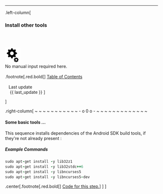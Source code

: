 ---

 .left-column[
  ### Install other tools
  <br /><br /><div class='input_type_indicator'><img src='./fragments/loader.png' /><br />No manual input required here.</div><br />
.footnote[.red.bold[] [
Table of Contents](./toc.html)
<br />
<br />&nbsp; &nbsp;Last update
<br />&nbsp; &nbsp; {{ last_update  }}
]
<!-- H -->]
.right-column[
~ ~ ~ ~ ~ ~ ~ ~ ~ ~ ~ - o 0 o - ~ ~ ~ ~ ~ ~ ~ ~ ~ ~ ~ ~ ~
#### Some basic tools ...

This sequence installs dependencies of the Android SDK build tools, if they're not already present :

##### Example Commands
```ruby
sudo apt-get install -y lib32z1
sudo apt-get install -y lib32stdc++6
sudo apt-get install -y libncurses5
sudo apt-get install -y libncurses5-dev
```


<!-- B -->
.center[.footnote[.red.bold[] <a href="https://github.com/martinhbramwell/Meteor-CI-Tutorial/blob/master/Tutorial01_PrepareTheMachine/PrepareTheMachine_functions.sh#L314" target="_blank">Code for this step.</a>] ]
]
